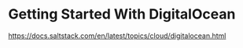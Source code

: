 # Getting Started With DigitalOcean

https://docs.saltstack.com/en/latest/topics/cloud/digitalocean.html
